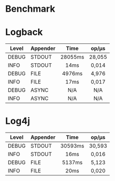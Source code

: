 # Benchmark

# Logback

| Level | Appender | Time | op/μs |
| ----- | -------- | :--: | :---: |
| DEBUG | STDOUT | 28055ms | 28,055 |
| INFO | STDOUT | 14ms | 0,014 |
| DEBUG | FILE | 4976ms | 4,976 |
| INFO | FILE | 17ms | 0,017 |
| DEBUG | ASYNC | N/A | N/A |
| INFO | ASYNC | N/A | N/A |


# Log4j

| Level | Appender | Time | op/μs |
| ----- | -------- | :--: | :---: |
| DEBUG | STDOUT | 30593ms | 30,593 |
| INFO | STDOUT | 16ms | 0,016 |
| DEBUG | FILE | 5137ms | 5,123 |
| INFO | FILE | 20ms | 0,020 |
